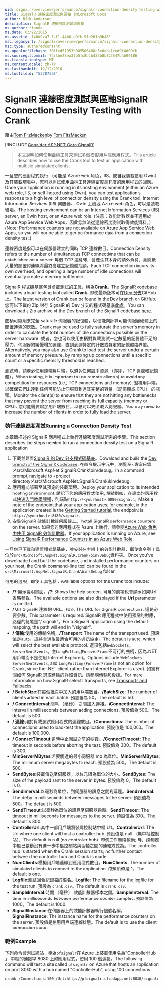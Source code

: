 ```yaml
---
uid: signalr/overview/performance/signalr-connection-density-testing-with-crank
title: SignalR 連線密度測試與區軸 |Microsoft Docs
author: Rick-Anderson
description: SignalR 連線密度測試與區軸
ms.author: riande
ms.date: 02/22/2015
ms.assetid: 148d9ca7-1af1-44b6-a9fb-91e261b9b463
msc.legacyurl: /signalr/overview/performance/signalr-connection-density-testing-with-crank
msc.type: authoredcontent
ms.openlocfilehash: 308fed51953b085506488c5e0dda1ced9f4d09fb
ms.sourcegitcommit: 74e3be25ea37b5fc8b4b433b0b872547b4b99186
ms.translationtype: MT
ms.contentlocale: zh-TW
ms.lasthandoff: 12/12/2018
ms.locfileid: "53287560"
---
```

<a name="signalr-connection-density-testing-with-crank"></a><span data-ttu-id="bfde9-103">SignalR 連線密度測試與區軸</span><span class="sxs-lookup"><span data-stu-id="bfde9-103">SignalR Connection Density Testing with Crank</span></span>
====================
<span data-ttu-id="bfde9-104">藉由[Tom FitzMacken](https://github.com/tfitzmac)</span><span class="sxs-lookup"><span data-stu-id="bfde9-104">by [Tom FitzMacken](https://github.com/tfitzmac)</span></span>

[!INCLUDE [Consider ASP.NET Core SignalR](~/includes/signalr/signalr-version-disambiguation.md)]

> <span data-ttu-id="bfde9-105">本文說明如何使用曲柄工具來測試多個模擬用戶端應用程式。</span><span class="sxs-lookup"><span data-stu-id="bfde9-105">This article describes how to use the Crank tool to test an application with multiple simulated clients.</span></span>


<span data-ttu-id="bfde9-106">一旦您的應用程式執行 （可能是 Azure web 角色，IIS，或自我裝載使用 Owin） 及其裝載環境中，您可以測試使用曲柄工具連線密度高程度的應用程式的回應。</span><span class="sxs-lookup"><span data-stu-id="bfde9-106">Once your application is running in its hosting environment (either an Azure web role, IIS, or self-hosted using Owin), you can test application's response to a high level of connection density using the Crank tool.</span></span> <span data-ttu-id="bfde9-107">Internet Information Services (IIS) 伺服器、 Owin 主機或 Azure web 角色，可以是裝載環境。</span><span class="sxs-lookup"><span data-stu-id="bfde9-107">The hosting environment can be an Internet Information Services (IIS) server, an Owin host, or an Azure web role.</span></span> <span data-ttu-id="bfde9-108">(注意：效能計數器並不適用於 Azure App Service Web Apps，因此您無法從連線密度測試取得效能資料。）</span><span class="sxs-lookup"><span data-stu-id="bfde9-108">(Note: Performance counters are not available on Azure App Service Web Apps, so you will not be able to get performance data from a connection density test.)</span></span>

<span data-ttu-id="bfde9-109">連線密度是指可以在伺服器建立的同時 TCP 連線數目。</span><span class="sxs-lookup"><span data-stu-id="bfde9-109">Connection Density refers to the number of simultaneous TCP connections that can be established on a server.</span></span> <span data-ttu-id="bfde9-110">每個 TCP 連線時，會產生其本身的額外負荷，並開啟大量的閒置的連線將最終會建立記憶體瓶頸。</span><span class="sxs-lookup"><span data-stu-id="bfde9-110">Each TCP connection incurs its own overhead, and opening a large number of idle connections will eventually create a memory bottleneck.</span></span>

<span data-ttu-id="bfde9-111">[SignalR 程式碼基底](https://github.com/signalr/signalr)包含負載測試的工具，稱為**Crank**。</span><span class="sxs-lookup"><span data-stu-id="bfde9-111">[The SignalR codebase](https://github.com/signalr/signalr) includes a load-testing tool called **Crank**.</span></span> <span data-ttu-id="bfde9-112">即使最新版本可在[Dev 分支](https://github.com/SignalR/signalr/tree/dev)GitHub 上。</span><span class="sxs-lookup"><span data-stu-id="bfde9-112">The latest version of Crank can be found in [the Dev branch](https://github.com/SignalR/signalr/tree/dev) on GitHub.</span></span> <span data-ttu-id="bfde9-113">您可以下載的 Zip 封存 SignalR 的 Dev 分支的程式碼基底[此處](https://github.com/SignalR/SignalR/archive/dev.zip)。</span><span class="sxs-lookup"><span data-stu-id="bfde9-113">You can download a Zip archive of the Dev branch of the SignalR codebase [here](https://github.com/SignalR/SignalR/archive/dev.zip).</span></span>

<span data-ttu-id="bfde9-114">曲柄可能用來完全 saturate 伺服器的記憶體，以便能夠計算可能伺服器硬體上的閒置連線的總數。</span><span class="sxs-lookup"><span data-stu-id="bfde9-114">Crank may be used to fully saturate the server's memory in order to calculate the total number of idle connections possible on the server hardware.</span></span> <span data-ttu-id="bfde9-115">或者，您也可以使用曲柄對負載測試一定數量的記憶體不足的壓力，伺服器的緩慢增加連線，直到到達特定的計數或特定的記憶體臨界值。</span><span class="sxs-lookup"><span data-stu-id="bfde9-115">Alternatively, you may also use Crank to load test the server under a certain amount of memory pressure, by ramping up connections until a specific count or a specific memory threshold is reached.</span></span>

<span data-ttu-id="bfde9-116">測試時，請務必使用遠端用戶端，以避免任何競爭資源 （亦即，TCP 連線和記憶體）。</span><span class="sxs-lookup"><span data-stu-id="bfde9-116">When testing, it is important to use remote client(s) to avoid any competition for resources (i.e., TCP connections and memory).</span></span> <span data-ttu-id="bfde9-117">監視用戶端，以確保它們未達到任何可能防止伺服器到達其完整的容量 （記憶體或 CPU） 的瓶頸。</span><span class="sxs-lookup"><span data-stu-id="bfde9-117">Monitor the client(s) to ensure that they are not hitting any bottlenecks that may prevent the server from reaching its full capacity (memory or CPU).</span></span> <span data-ttu-id="bfde9-118">您可能需要增加用戶端數目，以便可以完全載入伺服器。</span><span class="sxs-lookup"><span data-stu-id="bfde9-118">You may need to increase the number of clients in order to fully load the server.</span></span>

### <a name="running-a-connection-density-test"></a><span data-ttu-id="bfde9-119">執行連線密度測試</span><span class="sxs-lookup"><span data-stu-id="bfde9-119">Running a Connection Density Test</span></span>

<span data-ttu-id="bfde9-120">本章節描述的 SignalR 應用程式上執行連線密度測試所需的步驟。</span><span class="sxs-lookup"><span data-stu-id="bfde9-120">This section describes the steps needed to run a connection density test on a SignalR application.</span></span>

1. <span data-ttu-id="bfde9-121">下載並建置[SignalR 的 Dev 分支程式碼基底](https://github.com/SignalR/SignalR/archive/dev.zip)。</span><span class="sxs-lookup"><span data-stu-id="bfde9-121">Download and build the [Dev branch of the SignalR codebase](https://github.com/SignalR/SignalR/archive/dev.zip).</span></span> <span data-ttu-id="bfde9-122">在命令提示字元中，瀏覽至&lt;專案目錄&gt;\src\Microsoft.AspNet.SignalR.Crank\bin\debug。</span><span class="sxs-lookup"><span data-stu-id="bfde9-122">In a command prompt, navigate to &lt;project directory&gt;\src\Microsoft.AspNet.SignalR.Crank\bin\debug.</span></span>
2. <span data-ttu-id="bfde9-123">應用程式部署至其預定的裝載環境。</span><span class="sxs-lookup"><span data-stu-id="bfde9-123">Deploy your application to its intended hosting environment.</span></span> <span data-ttu-id="bfde9-124">請記下您的應用程式使用; 端點例如，在建立的應用程式[快速入門教學課程](../getting-started/tutorial-getting-started-with-signalr.md)，則端點`http://<yourhost>:8080/signalr`。</span><span class="sxs-lookup"><span data-stu-id="bfde9-124">Make a note of the endpoint that your application uses; for example, in the application created in the [Getting Started tutorial](../getting-started/tutorial-getting-started-with-signalr.md), the endpoint is `http://<yourhost>:8080/signalr`.</span></span>
3. <span data-ttu-id="bfde9-125">安裝[SignalR 效能計數器](signalr-performance.md#perfcounters)伺服器上。</span><span class="sxs-lookup"><span data-stu-id="bfde9-125">Install [SignalR performance counters](signalr-performance.md#perfcounters) on the server.</span></span> <span data-ttu-id="bfde9-126">如果您的應用程式在 Azure 上執行，請參閱[Azure Web 角色中使用 SignalR 效能計數器](using-signalr-performance-counters-in-an-azure-web-role.md)。</span><span class="sxs-lookup"><span data-stu-id="bfde9-126">If your application is running on Azure, see [Using SignalR Performance Counters in an Azure Web Role](using-signalr-performance-counters-in-an-azure-web-role.md).</span></span>

<span data-ttu-id="bfde9-127">一旦您已下載和建置程式碼基底，並安裝在主機上的效能計數器，即使命令列工具位於`src\Microsoft.AspNet.SignalR.Crank\bin\Debug`資料夾。</span><span class="sxs-lookup"><span data-stu-id="bfde9-127">Once you've downloaded and built the codebase, and installed performance counters on your host, the Crank command-line tool can be found in the `src\Microsoft.AspNet.SignalR.Crank\bin\Debug` folder.</span></span>

<span data-ttu-id="bfde9-128">可用的選項，即使工具包括：</span><span class="sxs-lookup"><span data-stu-id="bfde9-128">Available options for the Crank tool include:</span></span>

- <span data-ttu-id="bfde9-129">**/?**:顯示說明畫面。</span><span class="sxs-lookup"><span data-stu-id="bfde9-129">**/?**: Shows the help screen.</span></span> <span data-ttu-id="bfde9-130">可用的選項也會顯示如果**Url**省略參數。</span><span class="sxs-lookup"><span data-stu-id="bfde9-130">The available options are also displayed if the **Url** parameter is omitted.</span></span>
- <span data-ttu-id="bfde9-131">**/ Url**:SignalR 連線的 URL。</span><span class="sxs-lookup"><span data-stu-id="bfde9-131">**/Url**: The URL for SignalR connections.</span></span> <span data-ttu-id="bfde9-132">這是必要參數。</span><span class="sxs-lookup"><span data-stu-id="bfde9-132">This parameter is required.</span></span> <span data-ttu-id="bfde9-133">SignalR 應用程式中使用預設的對應，路徑的結尾是"/ signalr"。</span><span class="sxs-lookup"><span data-stu-id="bfde9-133">For a SignalR application using the default mapping, the path will end in "/signalr".</span></span>
- <span data-ttu-id="bfde9-134">**/ 傳輸**:使用的傳輸名稱。</span><span class="sxs-lookup"><span data-stu-id="bfde9-134">**/Transport**: The name of the transport used.</span></span> <span data-ttu-id="bfde9-135">預設值是`auto`，這將會選取最適合可用的通訊協定。</span><span class="sxs-lookup"><span data-stu-id="bfde9-135">The default is `auto`, which will select the best available protocol.</span></span> <span data-ttu-id="bfde9-136">選項包括`WebSockets`， `ServerSentEvents`，並`LongPolling`(`ForeverFrame`不可行的曲柄，因為.NET 用戶端而不是使用 Internet Explorer)。</span><span class="sxs-lookup"><span data-stu-id="bfde9-136">Options include `WebSockets`, `ServerSentEvents`, and `LongPolling` (`ForeverFrame` is not an option for Crank, since the .NET client rather than Internet Explorer is used).</span></span> <span data-ttu-id="bfde9-137">如需有關如何 SignalR 選取傳輸的詳細資訊，請參閱[傳輸和後援](../getting-started/introduction-to-signalr.md#transports)。</span><span class="sxs-lookup"><span data-stu-id="bfde9-137">For more information on how SignalR selects transports, see [Transports and Fallbacks](../getting-started/introduction-to-signalr.md#transports).</span></span>
- <span data-ttu-id="bfde9-138">**/ BatchSize**:在每個批次中加入的用戶端數目。</span><span class="sxs-lookup"><span data-stu-id="bfde9-138">**/BatchSize**: The number of clients added in each batch.</span></span> <span data-ttu-id="bfde9-139">預設值為 50。</span><span class="sxs-lookup"><span data-stu-id="bfde9-139">The default is 50.</span></span>
- <span data-ttu-id="bfde9-140">**/ ConnectInterval**:間隔 （毫秒） 之間加入連接。</span><span class="sxs-lookup"><span data-stu-id="bfde9-140">**/ConnectInterval**: The interval in milliseconds between adding connections.</span></span> <span data-ttu-id="bfde9-141">預設值為 500。</span><span class="sxs-lookup"><span data-stu-id="bfde9-141">The default is 500.</span></span>
- <span data-ttu-id="bfde9-142">**/ 連線**:用於負載測試應用程式的連線數目。</span><span class="sxs-lookup"><span data-stu-id="bfde9-142">**/Connections**: The number of connections used to load-test the application.</span></span> <span data-ttu-id="bfde9-143">預設值是 100,000。</span><span class="sxs-lookup"><span data-stu-id="bfde9-143">The default is 100,000.</span></span>
- <span data-ttu-id="bfde9-144">**/ ConnectTimeout**:逾時中止測試之前的秒數。</span><span class="sxs-lookup"><span data-stu-id="bfde9-144">**/ConnectTimeout**: The timeout in seconds before aborting the test.</span></span> <span data-ttu-id="bfde9-145">預設值為 300。</span><span class="sxs-lookup"><span data-stu-id="bfde9-145">The default is 300.</span></span>
- <span data-ttu-id="bfde9-146">**MinServerMBytes**:若要觸達的最小伺服器 mb 為單位。</span><span class="sxs-lookup"><span data-stu-id="bfde9-146">**MinServerMBytes**: The minimum server megabytes to reach.</span></span> <span data-ttu-id="bfde9-147">預設值為 500。</span><span class="sxs-lookup"><span data-stu-id="bfde9-147">The default is 500.</span></span>
- <span data-ttu-id="bfde9-148">**SendBytes**:裝載傳送至伺服器，以位元組為單位的大小。</span><span class="sxs-lookup"><span data-stu-id="bfde9-148">**SendBytes**: The size of the payload sent to the server in bytes.</span></span> <span data-ttu-id="bfde9-149">預設值為 0。</span><span class="sxs-lookup"><span data-stu-id="bfde9-149">The default is 0.</span></span>
- <span data-ttu-id="bfde9-150">**SendInterval**:以毫秒為單位，到伺服器的訊息之間的延遲。</span><span class="sxs-lookup"><span data-stu-id="bfde9-150">**SendInterval**: The delay in milliseconds between messages to the server.</span></span> <span data-ttu-id="bfde9-151">預設值為 500。</span><span class="sxs-lookup"><span data-stu-id="bfde9-151">The default is 500.</span></span>
- <span data-ttu-id="bfde9-152">**SendTimeout**:以毫秒為單位的訊息至伺服器逾時。</span><span class="sxs-lookup"><span data-stu-id="bfde9-152">**SendTimeout**: The timeout in milliseconds for messages to the server.</span></span> <span data-ttu-id="bfde9-153">預設值為 300。</span><span class="sxs-lookup"><span data-stu-id="bfde9-153">The default is 300.</span></span>
- <span data-ttu-id="bfde9-154">**ControllerUrl**:其中一部用戶端將裝載控制站中樞 Url。</span><span class="sxs-lookup"><span data-stu-id="bfde9-154">**ControllerUrl**: The Url where one client will host a controller hub.</span></span> <span data-ttu-id="bfde9-155">預設值是 null （無中樞控制站）。</span><span class="sxs-lookup"><span data-stu-id="bfde9-155">The default is null (no controller hub).</span></span> <span data-ttu-id="bfde9-156">即使工作階段啟動; 時，控制器中樞已啟動沒有進一步中樞控制站與區軸之間的連絡方式為。</span><span class="sxs-lookup"><span data-stu-id="bfde9-156">The controller hub is started when the Crank session starts; no further contact between the controller hub and Crank is made.</span></span>
- <span data-ttu-id="bfde9-157">**NumClients**:模擬用戶端連線到應用程式數目。</span><span class="sxs-lookup"><span data-stu-id="bfde9-157">**NumClients**: The number of simulated clients to connect to the application.</span></span> <span data-ttu-id="bfde9-158">的預設值是 1。</span><span class="sxs-lookup"><span data-stu-id="bfde9-158">The default is one.</span></span>
- <span data-ttu-id="bfde9-159">**Logfile**:測試回合記錄檔的檔名。</span><span class="sxs-lookup"><span data-stu-id="bfde9-159">**Logfile**: The filename for the logfile for the test run.</span></span> <span data-ttu-id="bfde9-160">預設為 `crank.csv`。</span><span class="sxs-lookup"><span data-stu-id="bfde9-160">The default is `crank.csv`.</span></span>
- <span data-ttu-id="bfde9-161">**SampleInterval**:時間 （毫秒） 效能計數器樣本之間。</span><span class="sxs-lookup"><span data-stu-id="bfde9-161">**SampleInterval**: The time in milliseconds between performance counter samples.</span></span> <span data-ttu-id="bfde9-162">預設值為 1000。</span><span class="sxs-lookup"><span data-stu-id="bfde9-162">The default is 1000.</span></span>
- <span data-ttu-id="bfde9-163">**SignalRInstance**:在伺服器上的效能計數器執行個體名稱。</span><span class="sxs-lookup"><span data-stu-id="bfde9-163">**SignalRInstance**: The instance name for the performance counters on the server.</span></span> <span data-ttu-id="bfde9-164">預設值是使用用戶端連線狀態。</span><span class="sxs-lookup"><span data-stu-id="bfde9-164">The default is to use the client connection state.</span></span>

### <a name="example"></a><span data-ttu-id="bfde9-165">範例</span><span class="sxs-lookup"><span data-stu-id="bfde9-165">Example</span></span>

<span data-ttu-id="bfde9-166">下列命令會測試網站，稱為`pfsignalr`在 Azure 上裝載使用名為"ControllerHub 」 中樞的連接埠 8080 上的應用程式，使用 100 個連接。</span><span class="sxs-lookup"><span data-stu-id="bfde9-166">The following command will test a site called `pfsignalr` on Azure that hosts an application on port 8080 with a hub named "ControllerHub", using 100 connections.</span></span>

`crank /Connections:100 /Url:http://pfsignalr.cloudapp.net:8080/signalr`
